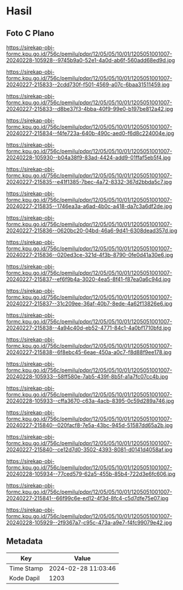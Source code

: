 # Hasil

## Foto C Plano

https://sirekap-obj-formc.kpu.go.id/756c/pemilu/pdpr/12/05/05/10/01/1205051001007-20240228-105928--9745b9a0-52e1-4a0d-ab6f-560add68ed9d.jpg

https://sirekap-obj-formc.kpu.go.id/756c/pemilu/pdpr/12/05/05/10/01/1205051001007-20240227-215833--2cdd730f-f501-4569-a07c-6baa31511459.jpg

https://sirekap-obj-formc.kpu.go.id/756c/pemilu/pdpr/12/05/05/10/01/1205051001007-20240227-215833--d8be37f3-4bba-40f9-99e0-b197be812a42.jpg

https://sirekap-obj-formc.kpu.go.id/756c/pemilu/pdpr/12/05/05/10/01/1205051001007-20240227-215834--f4fe723a-640b-490c-aed0-f6d8c224004e.jpg

https://sirekap-obj-formc.kpu.go.id/756c/pemilu/pdpr/12/05/05/10/01/1205051001007-20240228-105930--b04a38f9-83ad-4424-add9-01ffaf5eb5f4.jpg

https://sirekap-obj-formc.kpu.go.id/756c/pemilu/pdpr/12/05/05/10/01/1205051001007-20240227-215835--e41f1385-7bec-4a72-8332-367d2bbda5c7.jpg

https://sirekap-obj-formc.kpu.go.id/756c/pemilu/pdpr/12/05/05/10/01/1205051001007-20240227-215835--1746ea3a-a6ad-4b0c-a418-da7c3a6df2de.jpg

https://sirekap-obj-formc.kpu.go.id/756c/pemilu/pdpr/12/05/05/10/01/1205051001007-20240227-215836--0620bc20-04bd-46a6-9d41-6308dead357d.jpg

https://sirekap-obj-formc.kpu.go.id/756c/pemilu/pdpr/12/05/05/10/01/1205051001007-20240227-215836--020ed3ce-321d-4f3b-8790-0fe0d41a30e6.jpg

https://sirekap-obj-formc.kpu.go.id/756c/pemilu/pdpr/12/05/05/10/01/1205051001007-20240227-215837--ef6f9b4a-3020-4ea5-8f41-f87ea0a6c94d.jpg

https://sirekap-obj-formc.kpu.go.id/756c/pemilu/pdpr/12/05/05/10/01/1205051001007-20240227-215837--31c209ee-36af-40b7-8ede-4a62f13826e6.jpg

https://sirekap-obj-formc.kpu.go.id/756c/pemilu/pdpr/12/05/05/10/01/1205051001007-20240227-215838--4a94c40d-eb52-4771-84c1-4a0bf1710bfd.jpg

https://sirekap-obj-formc.kpu.go.id/756c/pemilu/pdpr/12/05/05/10/01/1205051001007-20240227-215838--6f8ebc45-6eae-450a-a0c7-f8d88f9ee178.jpg

https://sirekap-obj-formc.kpu.go.id/756c/pemilu/pdpr/12/05/05/10/01/1205051001007-20240228-105933--58ff580e-7ab5-439f-8b5f-a1a7fc07cc4b.jpg

https://sirekap-obj-formc.kpu.go.id/756c/pemilu/pdpr/12/05/05/10/01/1205051001007-20240228-105933--cffa3670-c63a-4acb-8395-0c59d289a746.jpg

https://sirekap-obj-formc.kpu.go.id/756c/pemilu/pdpr/12/05/05/10/01/1205051001007-20240227-215840--020facf8-7e5a-43bc-945d-51587dd65a2b.jpg

https://sirekap-obj-formc.kpu.go.id/756c/pemilu/pdpr/12/05/05/10/01/1205051001007-20240227-215840--ce12d7d0-3502-4393-8081-d0141d4058af.jpg

https://sirekap-obj-formc.kpu.go.id/756c/pemilu/pdpr/12/05/05/10/01/1205051001007-20240228-105934--77ced579-62a5-455b-85b4-722d3e6fc606.jpg

https://sirekap-obj-formc.kpu.go.id/756c/pemilu/pdpr/12/05/05/10/01/1205051001007-20240227-215841--66f99c6e-ed12-4f3d-8fc4-c5d7dfe75e07.jpg

https://sirekap-obj-formc.kpu.go.id/756c/pemilu/pdpr/12/05/05/10/01/1205051001007-20240228-105929--2f9367a7-c95c-473a-a9e7-f4fc99079e42.jpg


## Metadata

| Key        | Value               |
| ---------- | ------------------- |
| Time Stamp | 2024-02-28 11:03:46 |
| Kode Dapil | 1203                |



